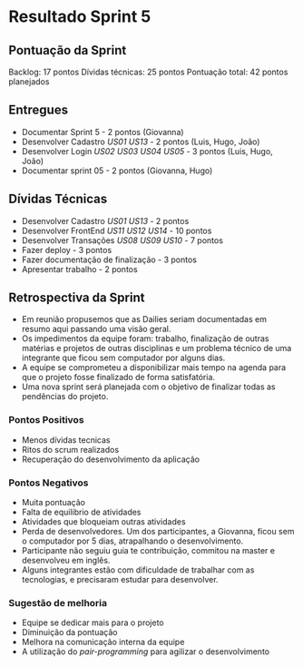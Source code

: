 # Resultado Sprint 5
## Pontuação da Sprint
Backlog: 17 pontos
Dívidas técnicas: 25 pontos
Pontuação total: 42 pontos planejados

## Entregues

- Documentar Sprint 5 - 2 pontos (Giovanna)
- Desenvolver Cadastro _US01_ _US13_ - 2 pontos (Luis, Hugo, João)
- Desenvolver Login _US02_ _US03_ _US04_ _US05_ - 3 pontos (Luis, Hugo, João)
- Documentar sprint 05 - 2 pontos (Giovanna, Hugo)

## Dívidas Técnicas
- Desenvolver Cadastro _US01_ _US13_ - 2 pontos
- Desenvolver FrontEnd _US11_ _US12_ _US14_ - 10 pontos
- Desenvolver Transações _US08_ _US09_ _US10_ - 7 pontos
- Fazer deploy - 3 pontos
- Fazer documentação de finalização - 3 pontos
- Apresentar trabalho - 2 pontos


## Retrospectiva da Sprint
- Em reunião propusemos que as Dailies seriam documentadas em resumo aqui
passando uma visão geral.
- Os impedimentos da equipe foram: trabalho, finalização de outras matérias
e projetos de outras disciplinas e um problema técnico de uma integrante 
que ficou sem computador por alguns dias.
- A equipe se comprometeu a disponibilizar mais tempo na agenda para que o 
projeto fosse finalizado de forma satisfatória.
- Uma nova sprint será planejada com o objetivo de finalizar todas as pendências
do projeto.

### Pontos Positivos
- Menos dívidas tecnicas
- Ritos do scrum realizados
- Recuperação do desenvolvimento da aplicação

### Pontos Negativos
- Muita pontuação
- Falta de equilibrio de atividades
- Atividades que bloqueiam outras atividades
- Perda de desenvolvedores. Um dos participantes, a Giovanna, ficou sem o 
computador por 5 dias, atrapalhando o desenvolvimento.
- Participante não seguiu guia te contribuição, commitou na master e
desenvolveu em inglês.
- Alguns integrantes estão com dificuldade de trabalhar com as tecnologias,
e precisaram estudar para desenvolver.  

### Sugestão de melhoria
- Equipe se dedicar mais para o projeto
- Diminuição da pontuação
- Melhora na comunicação interna da equipe
- A utilização do <i>pair-programming</i> para agilizar o desenvolvimento
